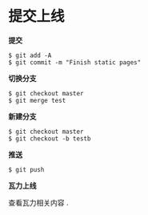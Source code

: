 # 提交上线

**提交**

```
$ git add -A
$ git commit -m "Finish static pages"
```

**切换分支**

```
$ git checkout master
$ git merge test
```

**新建分支**

```
$ git checkout master
$ git checkout -b testb
```

**推送**

```
$ git push
```

**瓦力上线**

查看瓦力相关内容 .

